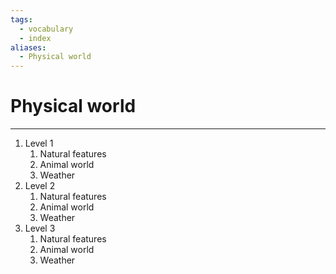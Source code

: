 ```yaml
---
tags:
  - vocabulary
  - index
aliases:
  - Physical world
---
```

# Physical world
---
1. Level 1
	1. Natural features
	2. Animal world
	3. Weather
2. Level 2
	1. Natural features
	2. Animal world
	3. Weather
3. Level 3
	1. Natural features
	2. Animal world
	3. Weather